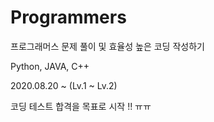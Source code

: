 # Programmers
프로그래머스 문제 풀이 및 효율성 높은 코딩 작성하기 

Python, JAVA, C++

2020.08.20 ~ (Lv.1 ~ Lv.2) 

코딩 테스트 합격을 목표로 시작 !! ㅠㅠ
